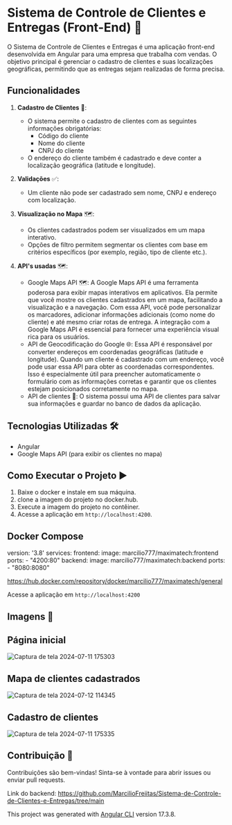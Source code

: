 
# Sistema de Controle de Clientes e Entregas (Front-End) 🚀



O Sistema de Controle de Clientes e Entregas é uma aplicação front-end desenvolvida em Angular para uma empresa que trabalha com vendas. O objetivo principal é gerenciar o cadastro de clientes e suas localizações geográficas, permitindo que as entregas sejam realizadas de forma precisa.

## Funcionalidades

1. **Cadastro de Clientes** 📝:
   - O sistema permite o cadastro de clientes com as seguintes informações obrigatórias:
     - Código do cliente
     - Nome do cliente
     - CNPJ do cliente
   - O endereço do cliente também é cadastrado e deve conter a localização geográfica (latitude e longitude).

2. **Validações** ✅:
   - Um cliente não pode ser cadastrado sem nome, CNPJ e endereço com localização.

3. **Visualização no Mapa** 🗺️:
   - Os clientes cadastrados podem ser visualizados em um mapa interativo.
   - Opções de filtro permitem segmentar os clientes com base em critérios específicos (por exemplo, região, tipo de cliente etc.).

4. **API's usadas** 🗺️:
   - Google Maps API 🗺️:
     A Google Maps API é uma ferramenta poderosa para exibir mapas interativos em aplicativos. Ela permite que você mostre 
     os clientes cadastrados em um mapa, facilitando a visualização e a navegação.
     Com essa API, você pode personalizar os marcadores, adicionar informações adicionais (como nome do cliente) e até 
     mesmo 
     criar rotas de entrega.
     A integração com a Google Maps API é essencial para fornecer uma experiência visual rica para os usuários.
   - API de Geocodificação do Google 🌐:
     Essa API é responsável por converter endereços em coordenadas geográficas (latitude e longitude). Quando um cliente é 
     cadastrado com um endereço, você pode usar essa API para obter as coordenadas correspondentes.
     Isso é especialmente útil para preencher automaticamente o formulário com as informações corretas e garantir que os 
     clientes estejam posicionados corretamente no mapa.
    - API de clientes 🚀:
     O sistema possui uma API de clientes para salvar sua informações e guardar no banco de dados da aplicação.
   
## Tecnologias Utilizadas 🛠️

- Angular
- Google Maps API (para exibir os clientes no mapa)

## Como Executar o Projeto ▶️

1. Baixe o docker e instale em sua máquina.
2. clone a imagem do projeto no docker.hub.
3. Execute a imagem do projeto no contêiner.
4. Acesse a aplicação em `http://localhost:4200`.

## Docker Compose

version: '3.8'
services:
  frontend:
    image: marcilio777/maximatech:frontend
    ports:
      - "4200:80"
  backend:
    image: marcilio777/maximatech:backend
    ports:
      - "8080:8080"

https://hub.docker.com/repository/docker/marcilio777/maximatech/general

Acesse a aplicação em `http://localhost:4200`

## Imagens 🚀

## Página inicial
![Captura de tela 2024-07-11 175303](https://github.com/user-attachments/assets/a7a5c0b9-8a2f-415e-92e5-396762eda017)


## Mapa de clientes cadastrados
![Captura de tela 2024-07-12 114345](https://github.com/user-attachments/assets/02c4c807-b93d-4784-90ae-2ec08c1ed886)


## Cadastro de clientes
![Captura de tela 2024-07-11 175335](https://github.com/user-attachments/assets/b4e8c27b-217e-41cd-877e-9e286fbe10b0)


## Contribuição 🤝

Contribuições são bem-vindas! Sinta-se à vontade para abrir issues ou enviar pull requests.

Link do backend: https://github.com/MarcilioFreiitas/Sistema-de-Controle-de-Clientes-e-Entregas/tree/main


This project was generated with [Angular CLI](https://github.com/angular/angular-cli) version 17.3.8.








